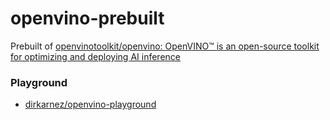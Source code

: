 openvino-prebuilt
=================
Prebuilt of [openvinotoolkit/openvino: OpenVINO™ is an open-source toolkit for optimizing and deploying AI inference](https://github.com/openvinotoolkit/openvino)

### Playground
- [dirkarnez/openvino-playground](https://github.com/dirkarnez/openvino-playground)